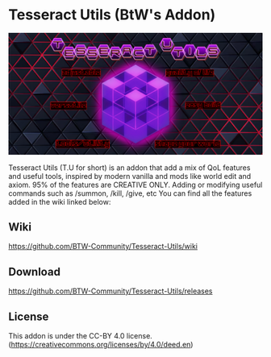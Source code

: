 # Tesseract Utils (BtW's Addon)

<p align="center">
  <img src="image/World Editor Banner1.png?raw=true" alt="Addon's banner" width="800"/>
</p>

Tesseract Utils (T.U for short) is an addon that add a mix of QoL features and useful tools, inspired by modern vanilla and mods like world edit and axiom. 95% of the features are CREATIVE ONLY.
Adding or modifying useful commands such as /summon, /kill, /give, etc
You can find all the features added in the wiki linked below:

## Wiki

https://github.com/BTW-Community/Tesseract-Utils/wiki

## Download

https://github.com/BTW-Community/Tesseract-Utils/releases

## License

This addon is under the CC-BY 4.0 license.
(https://creativecommons.org/licenses/by/4.0/deed.en)
